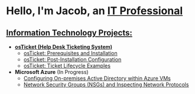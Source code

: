 <h1>Hello, I'm Jacob, an <a href="https://www.linkedin.com/in/jacob-huffman-71b92b2bb/">IT Professional</h1>

<h2>Information Technology Projects:</h2>

- <b>osTicket (Help Desk Ticketing System)</b>
  - [osTicket: Prerequisites and Installation](https://github.com/JacobH-IT/osticket-prereqs)
  - [osTicket: Post-Installation Configuration](https://github.com/JacobH-IT/post-install-config)
  - [osTicket: Ticket Lifecycle Examples](https://github.com/JacobH-IT/ticket-lifecycle)
- <b>Microsoft Azure</b> (In Progress)
  - [Configuring On-premises Active Directory within Azure VMs](https://github.com/JacobH-IT/configure-ad)
  - [Network Security Groups (NSGs) and Inspecting Network Protocols](https://github.com/JacobH-IT/azure-network-protocols)
